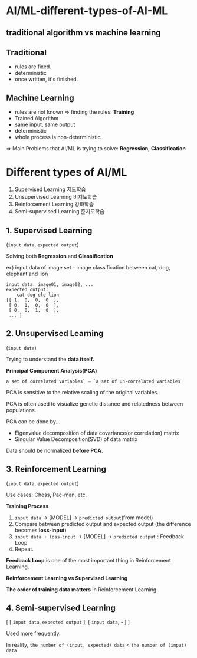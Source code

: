 # AI/ML-different-types-of-AI-ML

## traditional algorithm vs machine learning

## Traditional

- rules are fixed.
- deterministic
- once written, it's finished.

## Machine Learning

- rules are not known ⇒ finding the rules: **Training**
- Trained Algorithm
- same input, same output
- deterministic
- whole process is non-deterministic

⇒ Main Problems that AI/ML is trying to solve: **Regression**, **Classification**

# Different types of AI/ML

1. Supervised Learning 지도학습
2. Unsupervised Learning 비지도학습
3. Reinforcement Learning 강화학습
4. Semi-supervised Learning 준지도학습

## 1. Supervised Learning

(`input data`, `expected output`)

Solving both **Regression** and **Classification**

ex) input data of image set - image classification between cat, dog, elephant and lion

```
input_data: image01, image02, ...
expected_output:
	cat dog ele lion
[[ 1,  0,  0,  0  ],
 [ 0,  1,  0,  0  ],
 [ 0,  0,  1,  0  ],
 ... ]
```

## 2. Unsupervised Learning

(`input data`)

Trying to understand the **data itself.**

**Principal Component Analysis(PCA)**

```
a set of correlated variables` ⇒ `a set of un-correlated variables
```

PCA is sensitive to the relative scaling of the original variables.

PCA is often used to visualize genetic distance and relatedness between populations.

PCA can be done by...

- Eigenvalue decomposition of data covariance(or correlation) matrix
- Singular Value Decomposition(SVD) of data matrix

Data should be normalized **before PCA.**

## 3.  Reinforcement Learning

(`input data`, `expected output`)

Use cases: Chess, Pac-man, etc.

**Training Process**

1. `input data` → [MODEL] → `predicted output`(from model)
2. Compare between predicted output and expected output (the difference becomes **loss-input**)
3. `input data + loss-input` → [MODEL] → `predicted output` : Feedback Loop
4. Repeat.

**Feedback Loop** is one of the most important thing in Reinforcement Learning.

**Reinforcement Learning vs Supervised Learning**

**The order of training data matters** in Reinforcement Learning.

## 4. Semi-supervised Learning

[ [ `input data`, `expected output` ], [ `input data`,             -                  ] ]

Used more frequently.

In reality, `the number of (input, expected) data` < `the number of (input) data`